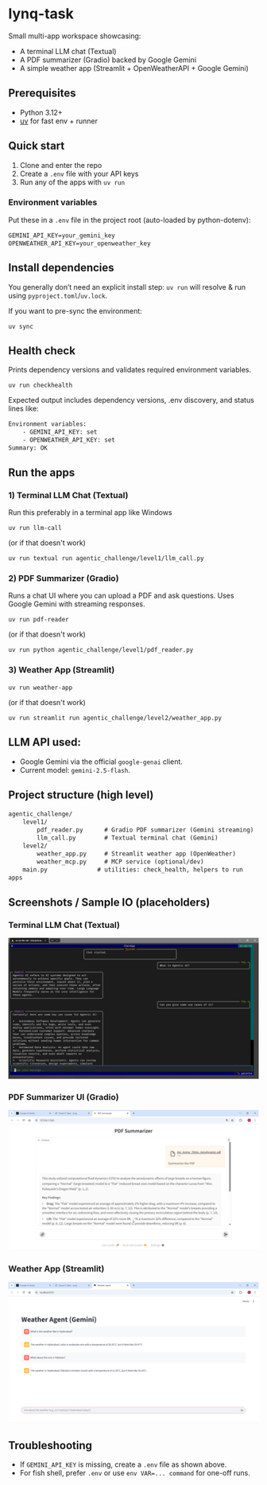 # lynq-task

Small multi-app workspace showcasing:
- A terminal LLM chat (Textual)
- A PDF summarizer (Gradio) backed by Google Gemini
- A simple weather app (Streamlit + OpenWeatherAPI + Google Gemini)


## Prerequisites
- Python 3.12+
- [uv](https://github.com/astral-sh/uv) for fast env + runner


## Quick start
1) Clone and enter the repo
2) Create a `.env` file with your API keys
3) Run any of the apps with `uv run`

### Environment variables
Put these in a `.env` file in the project root (auto-loaded by python-dotenv):

```
GEMINI_API_KEY=your_gemini_key
OPENWEATHER_API_KEY=your_openweather_key
```

## Install dependencies
You generally don’t need an explicit install step: `uv run` will resolve & run using `pyproject.toml`/`uv.lock`.

If you want to pre-sync the environment:
```
uv sync
```


## Health check
Prints dependency versions and validates required environment variables.

```
uv run checkhealth
```

Expected output includes dependency versions, .env discovery, and status lines like:
```
Environment variables:
	- GEMINI_API_KEY: set
	- OPENWEATHER_API_KEY: set
Summary: OK
```


## Run the apps

### 1) Terminal LLM Chat (Textual)
Run this preferably in a terminal app like Windows
```
uv run llm-call
```

(or if that doesn't work)

```
uv run textual run agentic_challenge/level1/llm_call.py
```

### 2) PDF Summarizer (Gradio)
Runs a chat UI where you can upload a PDF and ask questions. Uses Google Gemini with streaming responses.

```
uv run pdf-reader
```
(or if that doesn't work)
```
uv run python agentic_challenge/level1/pdf_reader.py
```

### 3) Weather App (Streamlit)
```
uv run weather-app
```
(or if that doesn't work)
```
uv run streamlit run agentic_challenge/level2/weather_app.py
```


## LLM API used:
- Google Gemini via the official `google-genai` client.
- Current model: `gemini-2.5-flash`.

## Project structure (high level)
```
agentic_challenge/
	level1/
		pdf_reader.py      # Gradio PDF summarizer (Gemini streaming)
		llm_call.py        # Textual terminal chat (Gemini)
	level2/
		weather_app.py     # Streamlit weather app (OpenWeather)
		weather_mcp.py     # MCP service (optional/dev)
	main.py              # utilities: check_health, helpers to run apps
```


## Screenshots / Sample IO (placeholders)

### Terminal LLM Chat (Textual)
![Chat TUI](./agentic_challenge/images/llm-call-1.png)

### PDF Summarizer UI (Gradio)
![PDF App UI](./agentic_challenge/images/pdf-reader-1.png)


### Weather App (Streamlit)
![Weather APP UI](./agentic_challenge/images/weather-app-1.png)


## Troubleshooting
- If `GEMINI_API_KEY` is missing, create a `.env` file as shown above.
- For fish shell, prefer `.env` or use `env VAR=... command` for one-off runs.
